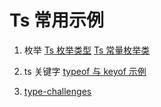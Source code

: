 <!--
 * @Author: TerryMin
 * @Date: 2023-03-07 11:31:47
 * @LastEditors: TerryMin
 * @LastEditTime: 2023-08-16 11:16:05
 * @Description: file not
-->

# Ts 常用示例

1. 枚举
   [Ts 枚举类型](https://juejin.cn/post/6998318291420708900)
   [Ts 常量枚举类](https://juejin.cn/post/6876624667533115400#heading-0)

2. ts 关键字
   [typeof 与 keyof 示例](https://juejin.cn/post/7096869746481561608)

3. [type-challenges](https://gitcode.net/mirrors/type-challenges/type-challenges/-/blob/master/README.zh-CN.md)
